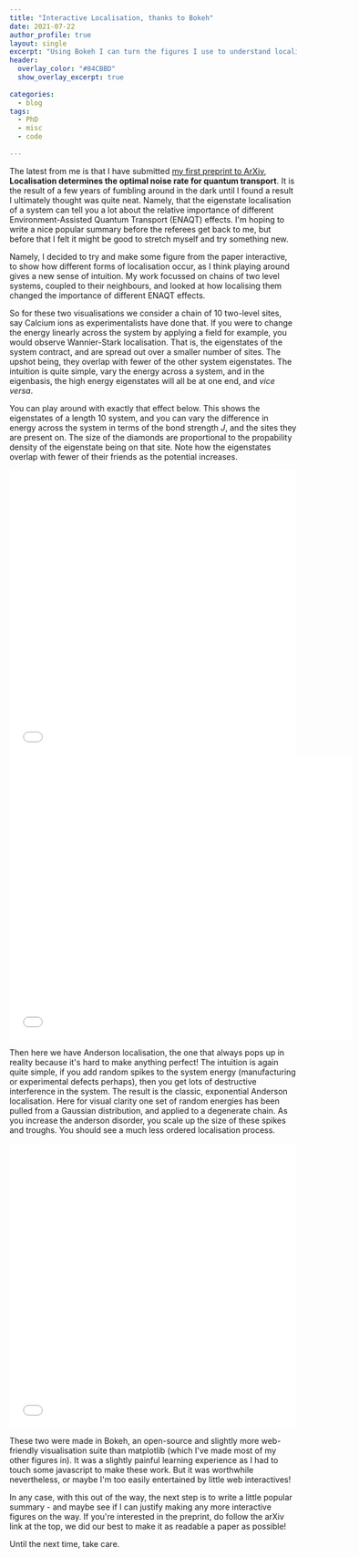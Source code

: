 ```yaml
---
title: "Interactive Localisation, thanks to Bokeh"
date: 2021-07-22
author_profile: true
layout: single
excerpt: "Using Bokeh I can turn the figures I use to understand localisation into something interactive. More coming soon."
header:
  overlay_color: "#84CBBD"
  show_overlay_excerpt: true
  
categories:
  - blog
tags:
  - PhD
  - misc
  - code
 
---
```

The latest from me is that I have submitted [my first preprint to ArXiv](https://arxiv.org/abs/2106.12567), **Localisation determines the optimal noise rate for quantum transport**. 
It is the result of a few years of fumbling around in the dark until I found a result I ultimately thought was quite neat. Namely, that the eigenstate localisation of a system can tell you a lot about the relative importance of different Environment-Assisted Quantum Transport (ENAQT) effects. 
I'm hoping to write a nice popular summary before the referees get back to me, but before that I felt it might be good to stretch myself and try something new.  

Namely, I decided to try and make some figure from the paper interactive, to show how different forms of localisation occur, as I think playing around gives a new sense of intuition. 
My work focussed on chains of two level systems, coupled to their neighbours, and looked at how localising them changed the importance of different ENAQT effects. 

So for these two visualisations we consider a chain of 10 two-level sites, say Calcium ions as experimentalists have done that. If you were to change the energy linearly across the system by applying a field for example, you would observe Wannier-Stark localisation. 
That is, the eigenstates of the system contract, and are spread out over a smaller number of sites. The upshot being, they overlap with fewer of the other system eigenstates. The intuition is quite simple, vary the energy across a system, and in the eigenbasis, the high energy eigenstates will all be at one end, and *vice versa*.

You can play around with exactly that effect below. This shows the eigenstates of a length 10 system, and you can vary the difference in energy across the system in terms of the bond strength *J*, and the sites they are present on. The size of the diamonds are proportional to the propability density of the eigenstate being on that site. 
Note how the eigenstates overlap with fewer of their friends as the potential increases.  

<embed type="text/html" src="/assets/wannier-N10.html" width = "100%" height = "500"> 
<embed type="text/html" src="/assets/wannier-N10.html" width="600" height="500"> 

Then here we have Anderson localisation, the one that always pops up in reality because it's hard to make anything perfect! The intuition is again quite simple, if you add random spikes to the system energy (manufacturing or experimental defects perhaps), then you get lots of destructive interference in the system. 
The result is the classic, exponential Anderson localisation. Here for visual clarity one set of random energies has been pulled from a Gaussian distribution, and applied to a degenerate chain. As you increase the anderson disorder, you scale up the size of these spikes and troughs. You should see a much less ordered localisation process. 

<embed type="text/html" src="/assets/anderson-N10.html" height = "500" width = "100%">


These two were made in Bokeh, an open-source and slightly more web-friendly visualisation suite than matplotlib (which I've made most of my other figures in). It was a slightly painful learning experience as I had to touch some javascript to make these work. 
But it was worthwhile nevertheless, or maybe I'm too easily entertained by little web interactives!

In any case, with this out of the way, the next step is to write a little popular summary - and maybe see if I can justify making any more interactive figures on the way. 
If you're interested in the preprint, do follow the arXiv link at the top, we did our best to make it as readable a paper as possible!

Until the next time, take care.